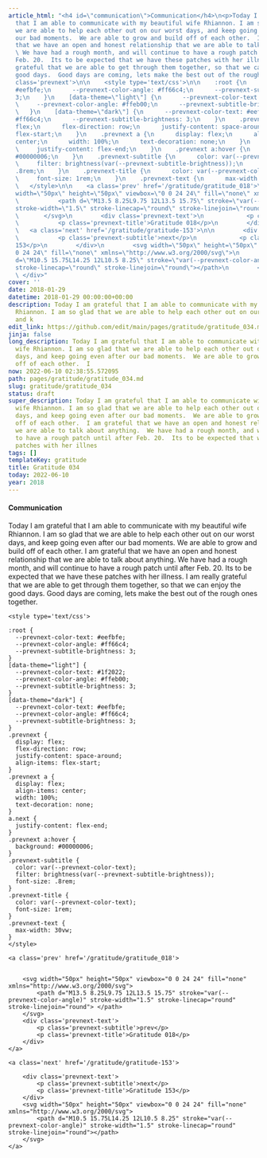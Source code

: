 ```yaml
---
article_html: "<h4 id=\"communication\">Communication</h4>\n<p>Today I am grateful
  that I am able to communicate with my beautiful wife Rhiannon. I am so glad that
  we are able to help each other out on our worst days, and keep going even after
  our bad moments.  We are able to grow and build off of each other.  I am grateful
  that we have an open and honest relationship that we are able to talk about anything.
  \ We have had a rough month, and will continue to have a rough patch until after
  Feb. 20.  Its to be expected that we have these patches with her illness. I am really
  grateful that we are able to get through them together, so that we can enjoy the
  good days.  Good days are coming, lets make the best out of the rough ones together.</p>\n<div
  class='prevnext'>\n\n    <style type='text/css'>\n\n    :root {\n      --prevnext-color-text:
  #eefbfe;\n      --prevnext-color-angle: #ff66c4;\n      --prevnext-subtitle-brightness:
  3;\n    }\n    [data-theme=\"light\"] {\n      --prevnext-color-text: #1f2022;\n
  \     --prevnext-color-angle: #ffeb00;\n      --prevnext-subtitle-brightness: 3;\n
  \   }\n    [data-theme=\"dark\"] {\n      --prevnext-color-text: #eefbfe;\n      --prevnext-color-angle:
  #ff66c4;\n      --prevnext-subtitle-brightness: 3;\n    }\n    .prevnext {\n      display:
  flex;\n      flex-direction: row;\n      justify-content: space-around;\n      align-items:
  flex-start;\n    }\n    .prevnext a {\n      display: flex;\n      align-items:
  center;\n      width: 100%;\n      text-decoration: none;\n    }\n    a.next {\n
  \     justify-content: flex-end;\n    }\n    .prevnext a:hover {\n      background:
  #00000006;\n    }\n    .prevnext-subtitle {\n      color: var(--prevnext-color-text);\n
  \     filter: brightness(var(--prevnext-subtitle-brightness));\n      font-size:
  .8rem;\n    }\n    .prevnext-title {\n      color: var(--prevnext-color-text);\n
  \     font-size: 1rem;\n    }\n    .prevnext-text {\n      max-width: 30vw;\n    }\n
  \   </style>\n\n    <a class='prev' href='/gratitude/gratitude_018'>\n\n\n        <svg
  width=\"50px\" height=\"50px\" viewbox=\"0 0 24 24\" fill=\"none\" xmlns=\"http://www.w3.org/2000/svg\">\n
  \           <path d=\"M13.5 8.25L9.75 12L13.5 15.75\" stroke=\"var(--prevnext-color-angle)\"
  stroke-width=\"1.5\" stroke-linecap=\"round\" stroke-linejoin=\"round\"> </path>\n
  \       </svg>\n        <div class='prevnext-text'>\n            <p class='prevnext-subtitle'>prev</p>\n
  \           <p class='prevnext-title'>Gratitude 018</p>\n        </div>\n    </a>\n\n
  \   <a class='next' href='/gratitude/gratitude-153'>\n\n        <div class='prevnext-text'>\n
  \           <p class='prevnext-subtitle'>next</p>\n            <p class='prevnext-title'>Gratitude
  153</p>\n        </div>\n        <svg width=\"50px\" height=\"50px\" viewbox=\"0
  0 24 24\" fill=\"none\" xmlns=\"http://www.w3.org/2000/svg\">\n            <path
  d=\"M10.5 15.75L14.25 12L10.5 8.25\" stroke=\"var(--prevnext-color-angle)\" stroke-width=\"1.5\"
  stroke-linecap=\"round\" stroke-linejoin=\"round\"></path>\n        </svg>\n    </a>\n
  \ </div>"
cover: ''
date: 2018-01-29
datetime: 2018-01-29 00:00:00+00:00
description: Today I am grateful that I am able to communicate with my beautiful wife
  Rhiannon. I am so glad that we are able to help each other out on our worst days,
  and k
edit_link: https://github.com/edit/main/pages/gratitude/gratitude_034.md
jinja: false
long_description: Today I am grateful that I am able to communicate with my beautiful
  wife Rhiannon. I am so glad that we are able to help each other out on our worst
  days, and keep going even after our bad moments.  We are able to grow and build
  off of each other.  I
now: 2022-06-10 02:38:55.572095
path: pages/gratitude/gratitude_034.md
slug: gratitude/gratitude_034
status: draft
super_description: Today I am grateful that I am able to communicate with my beautiful
  wife Rhiannon. I am so glad that we are able to help each other out on our worst
  days, and keep going even after our bad moments.  We are able to grow and build
  off of each other.  I am grateful that we have an open and honest relationship that
  we are able to talk about anything.  We have had a rough month, and will continue
  to have a rough patch until after Feb. 20.  Its to be expected that we have these
  patches with her illnes
tags: []
templateKey: gratitude
title: Gratitude 034
today: 2022-06-10
year: 2018
---
```


#### Communication


Today I am grateful that I am able to communicate with my beautiful wife Rhiannon. I am so glad that we are able to help each other out on our worst days, and keep going even after our bad moments.  We are able to grow and build off of each other.  I am grateful that we have an open and honest relationship that we are able to talk about anything.  We have had a rough month, and will continue to have a rough patch until after Feb. 20.  Its to be expected that we have these patches with her illness. I am really grateful that we are able to get through them together, so that we can enjoy the good days.  Good days are coming, lets make the best out of the rough ones together.
<div class='prevnext'>

    <style type='text/css'>

    :root {
      --prevnext-color-text: #eefbfe;
      --prevnext-color-angle: #ff66c4;
      --prevnext-subtitle-brightness: 3;
    }
    [data-theme="light"] {
      --prevnext-color-text: #1f2022;
      --prevnext-color-angle: #ffeb00;
      --prevnext-subtitle-brightness: 3;
    }
    [data-theme="dark"] {
      --prevnext-color-text: #eefbfe;
      --prevnext-color-angle: #ff66c4;
      --prevnext-subtitle-brightness: 3;
    }
    .prevnext {
      display: flex;
      flex-direction: row;
      justify-content: space-around;
      align-items: flex-start;
    }
    .prevnext a {
      display: flex;
      align-items: center;
      width: 100%;
      text-decoration: none;
    }
    a.next {
      justify-content: flex-end;
    }
    .prevnext a:hover {
      background: #00000006;
    }
    .prevnext-subtitle {
      color: var(--prevnext-color-text);
      filter: brightness(var(--prevnext-subtitle-brightness));
      font-size: .8rem;
    }
    .prevnext-title {
      color: var(--prevnext-color-text);
      font-size: 1rem;
    }
    .prevnext-text {
      max-width: 30vw;
    }
    </style>
    
    <a class='prev' href='/gratitude/gratitude_018'>
    

        <svg width="50px" height="50px" viewbox="0 0 24 24" fill="none" xmlns="http://www.w3.org/2000/svg">
            <path d="M13.5 8.25L9.75 12L13.5 15.75" stroke="var(--prevnext-color-angle)" stroke-width="1.5" stroke-linecap="round" stroke-linejoin="round"> </path>
        </svg>
        <div class='prevnext-text'>
            <p class='prevnext-subtitle'>prev</p>
            <p class='prevnext-title'>Gratitude 018</p>
        </div>
    </a>
    
    <a class='next' href='/gratitude/gratitude-153'>
    
        <div class='prevnext-text'>
            <p class='prevnext-subtitle'>next</p>
            <p class='prevnext-title'>Gratitude 153</p>
        </div>
        <svg width="50px" height="50px" viewbox="0 0 24 24" fill="none" xmlns="http://www.w3.org/2000/svg">
            <path d="M10.5 15.75L14.25 12L10.5 8.25" stroke="var(--prevnext-color-angle)" stroke-width="1.5" stroke-linecap="round" stroke-linejoin="round"></path>
        </svg>
    </a>
  </div>